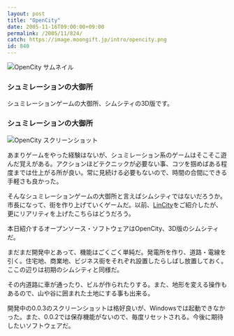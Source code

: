 ```yaml
---
layout: post
title: "OpenCity"
date: 2005-11-16T09:00:00+09:00
permalink: /2005/11/824/
catch: https://image.moongift.jp/intro/opencity.png
id: 840
---
```

 ![OpenCity サムネイル](https://image.moongift.jp/intro/opencity.s.png "OpenCity サムネイル")
  

### シュミレーションの大御所
  
シュミレーションゲームの大御所、シムシティの3D版です。  
<!--more-->  

### シュミレーションの大御所
  

![OpenCity スクリーンショット](https://image.moongift.jp/intro/opencity.png "OpenCity スクリーンショット")

  

あまりゲームをやった経験はないが、シュミレーション系のゲームはそこそこ遊んだ覚えがある。アクションほどテクニックが必要ない事、コツを掴めばある程度までは仕上がる所が良い。常に見続ける必要もないので、時間の合間にできる手軽さも良かった。

  

そんなシュミレーションゲームの大御所と言えばシムシティではないだろうか。市長になって、街を作り上げていくゲームだ。以前、[LinCity](http://oss.moongift.jp/intro/i-584.html)をご紹介したが、更にリアリティを上げたこちらはどうだろう。

  

本日紹介するオープンソース・ソフトウェアはOpenCity、3D版のシムシティだ。

  

まだまだ開発中とあって、機能はごくごく単純だ。発電所を作り、道路・電線を引く。住宅地、商業地、ビジネス街をそれぞれ設置したらしばし放置しておく。ここの辺りは初期のシムシティと同様だ。

  

その内道路に車が通ったり、ビルが作られたりする。また、地形を変える操作もあるので、山や谷に囲まれた土地にする事も出来る。

  

開発中の0.0.3のスクリーンショットは格好良いが、Windowsでは起動できなかった。また、0.0.2では保存機能がないので、毎度リセットされる。今後に期待したいソフトウェアだ。

